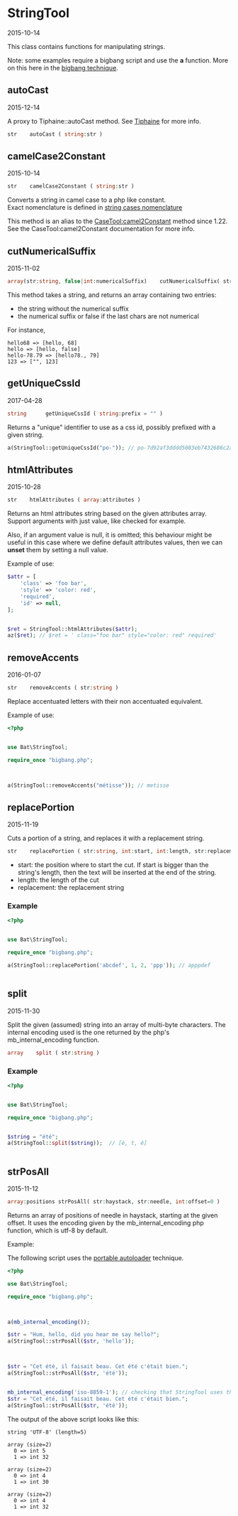 StringTool
=====================
2015-10-14



This class contains functions for manipulating strings.




Note: 
some examples require a bigbang script and use the **a** function. More on this here in the [bigbang technique]( https://github.com/lingtalfi/TheScientist/blob/master/convention.portableAutoloader.eng.md ).






autoCast
-----------
2015-12-14

A proxy to Tiphaine::autoCast method.
See [Tiphaine](https://github.com/lingtalfi/Tiphaine) for more info.


```php
str    autoCast ( string:str )
```





camelCase2Constant
-----------
2015-10-14




```php
str    camelCase2Constant ( string:str )
```


Converts a string in camel case to a php like constant.<br>
Exact nomenclature is defined in 
[string cases nomenclature]( https://github.com/lingtalfi/ConventionGuy/blob/master/nomenclature.stringCases.eng.md )
 
This method is an alias to the [CaseTool:camel2Constant](https://github.com/lingtalfi/Bat/blob/master/CaseTool.md#camel2Constant) method since 1.22.
See the CaseTool:camel2Constant documentation for more info.

 


cutNumericalSuffix
-----------
2015-11-02

```php
array(str:string, false|int:numericalSuffix)    cutNumericalSuffix( str:string )
```


This method takes a string, and returns an array containing two entries:

- the string without the numerical suffix
- the numerical suffix or false if the last chars are not numerical

For instance,

    hello68 => [hello, 68]
    hello => [hello, false]
    hello-78.79 => [hello78., 79]
    123 => ["", 123]



getUniqueCssId
-----------
2017-04-28


```php
string      getUniqueCssId ( string:prefix = "" )
```

Returns a "unique" identifier to use as a css id, possibly prefixed with a given string.


```php
a(StringTool::getUniqueCssId("po-")); // po-7d92af3dddd5083eb7432686c2a9f2ca
```




htmlAttributes
-----------
2015-10-28


```php
str    htmlAttributes ( array:attributes )
```


Returns an html attributes string based on the given attributes array.
Support arguments with just value, like checked for example.

Also, if an argument value is null, it is omitted;
this behaviour might be useful in this case where we define default attributes values, 
then we can **unset** them by setting a null value.


Example of use:


```php
$attr = [
    'class' => 'foo bar',
    'style' => 'color: red',
    'required',
    'id' => null,
];


$ret = StringTool::htmlAttributes($attr); 
az($ret); // $ret = ' class="foo bar" style="color: red" required'
```




removeAccents
---------------
2016-01-07


```php
str    removeAccents ( str:string )
```

Replace accentuated letters with their non accentuated equivalent.


Example of use:

```php
<?php


use Bat\StringTool;

require_once "bigbang.php";



a(StringTool::removeAccents("métisse")); // metisse

```







replacePortion
-----------
2015-11-19


Cuts a portion of a string, and replaces it with a replacement string.


```php
str    replacePortion ( str:string, int:start, int:length, str:replacement )
```

- start: the position where to start the cut. If start is bigger than the string's length, then the text will be inserted at the end of the string.
- length: the length of the cut
- replacement: the replacement string



### Example

```php
<?php


use Bat\StringTool;

require_once "bigbang.php";

a(StringTool::replacePortion('abcdef', 1, 2, 'ppp')); // apppdef



```



split
-----------
2015-11-30


Split the given (assumed) string into an array of multi-byte characters.
The internal encoding used is the one returned by the php's mb_internal_encoding function.


```php
array    split ( str:string )
```


### Example

```php
<?php


use Bat\StringTool;

require_once "bigbang.php";


$string = "été";
a(StringTool::split($string));  // [é, t, é]



```









strPosAll
-----------
2015-11-12

```php
array:positions strPosAll( str:haystack, str:needle, int:offset=0 )
```

Returns an array of positions of needle in haystack, starting at the given offset.
It uses the encoding given by the mb_internal_encoding php function, which is utf-8 by default.

Example:


The following script uses the [portable autoloader](https://github.com/lingtalfi/TheScientist/blob/master/convention.portableAutoloader.eng.md) technique.

```php
<?php

use Bat\StringTool;

require_once "bigbang.php";



a(mb_internal_encoding());

$str = "Hum, hello, did you hear me say hello?";
a(StringTool::strPosAll($str, 'hello'));



$str = "Cet été, il faisait beau. Cet été c'était bien.";
a(StringTool::strPosAll($str, 'été'));


mb_internal_encoding('iso-8859-1'); // checking that StringTool uses the encoding set with the mb_internal_encoding function
$str = "Cet été, il faisait beau. Cet été c'était bien.";
a(StringTool::strPosAll($str, 'été'));

```
The output of the above script looks like this:

```
string 'UTF-8' (length=5)

array (size=2)
  0 => int 5
  1 => int 32

array (size=2)
  0 => int 4
  1 => int 30

array (size=2)
  0 => int 4
  1 => int 32

```








